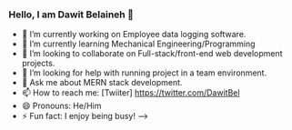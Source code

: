 ### Hello, I am Dawit Belaineh 👋

- 🔭 I’m currently working on Employee data logging software.
- 🌱 I’m currently learning Mechanical Engineering/Programming 
- 👯 I’m looking to collaborate on Full-stack/front-end web development projects.
- 🤔 I’m looking for help with running project in a team environment.
- 💬 Ask me about MERN stack development.
- 📫 How to reach me: [Twiiter] https://twitter.com/DawitBel
- 😄 Pronouns: He/Him
- ⚡ Fun fact: I enjoy being busy!
-->
